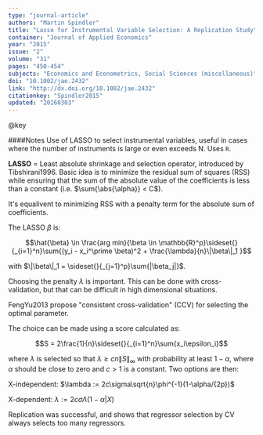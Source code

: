 ```yaml
---
type: "journal-article"
authors: "Martin Spindler"
title: "Lasso for Instrumental Variable Selection: A Replication Study"
container: "Journal of Applied Economics"
year: "2015"
issue: "2"
volume: "31"
pages: "450-454"
subjects: "Economics and Econometrics, Social Sciences (miscellaneous)"
doi: "10.1002/jae.2432"
link: "http://dx.doi.org/10.1002/jae.2432"
citationkey: "Spindler2015"
updated: "20160303"
---
```


@key

####Notes
Use of LASSO to select instrumental variables, useful in cases where the number of instruments is large or even exceeds N. Uses `R`.

**LASSO** = Least absolute shrinkage and selection operator, introduced by Tibshirani1996. Basic idea is to minimize the residual sum of squares (RSS) while ensuring that the sum of the absolute value of the coefficients is less than a constant (i.e. $\sum{\abs{\alpha}} < C$).

It's equalivent to minimizing RSS with a penalty term for the absolute sum of coefficients.

The LASSO $\beta$ is:

$$\hat{\beta} \in \frac{arg min}{\beta \in \mathbb{R}^p}\sideset{}{_{i=1}^n}\sum{(y_i - x_i^\prime \beta)^2 + \frac{\lambda}{n}\|\beta\|_1 }$$

with $\|\beta\|_1 = \sideset{}{_{j=1}^p}\sum{|\beta_j|}$.

Choosing the penalty $\lambda$ is important. This can be done with cross-validation, but that can be difficult in high dimensional situations.

FengYu2013 propose "consistent cross-validation" (CCV) for selecting the optimal parameter.

The choice can be made using a score calculated as:

$$S = 2\frac{1}{n}\sideset{}{_{i=1}^n}\sum{x_i\epsilon_i}$$

where $\lambda$ is selected so that $\lambda \ge cn\|S\|_\infty$ with probability at least $1 - \alpha$, where $\alpha$ should be close to zero and $c > 1$ is a constant. Two options are then:

X-independent: $\lambda := 2c\sigma\sqrt{n}\phi^{-1}(1-\alpha/{2p})$

X-dependent: $\lambda := 2c\sigma\Lambda(1 - \alpha|X)$

Replication was successful, and shows that regressor selection by CV always selects too many regressors.